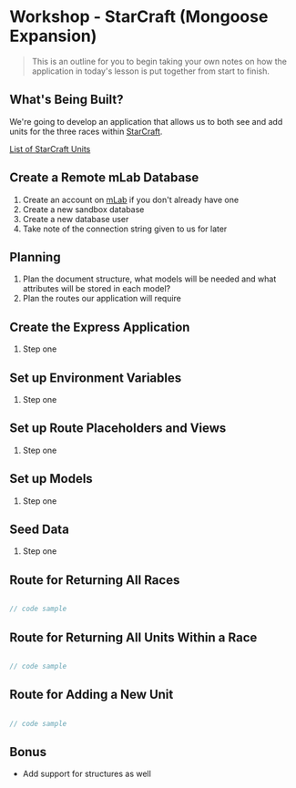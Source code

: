 # Workshop - StarCraft (Mongoose Expansion)

> This is an outline for you to begin taking your own notes on how the application in today's lesson is put together from start to finish. 

## What's Being Built?

We're going to develop an application that allows us to both see and add units for the three races within [StarCraft](http://us.blizzard.com/en-us/games/sc/).

[List of StarCraft Units](http://starcraft.wikia.com/wiki/List_of_StarCraft_II_units)

## Create a Remote mLab Database

1. Create an account on [mLab](https://mlab.com/) if you don't already have one
2. Create a new sandbox database 
3. Create a new database user
4. Take note of the connection string given to us for later

## Planning

1. Plan the document structure, what models will be needed and what attributes will be stored in each model?
2. Plan the routes our application will require

## Create the Express Application 

1. Step one

## Set up Environment Variables

1. Step one

## Set up Route Placeholders and Views

1. Step one

## Set up Models

1. Step one

## Seed Data 

1. Step one 

## Route for Returning All Races

```js

// code sample

```

## Route for Returning All Units Within a Race

```js

// code sample

```

## Route for Adding a New Unit 

```js

// code sample

```

## Bonus

- Add support for structures as well 
